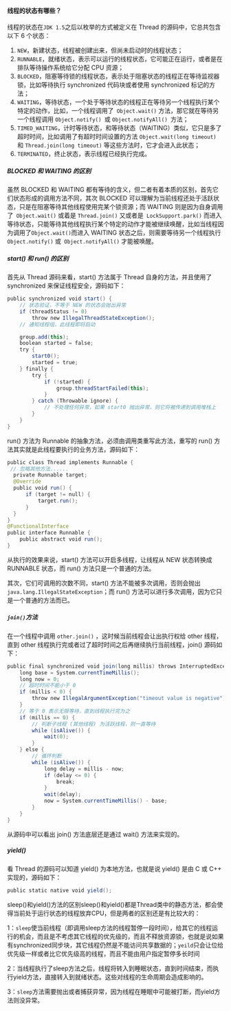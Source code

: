 

#### 线程的状态有哪些？

线程的状态在` JDK 1.5 `之后以枚举的方式被定义在 Thread 的源码中，它总共包含以下 6 个状态：

1. `NEW`，新建状态，线程被创建出来，但尚未启动时的线程状态；
2. `RUNNABLE`，就绪状态，表示可以运行的线程状态，它可能正在运行，或者是在排队等待操作系统给它分配 CPU 资源；
3. `BLOCKED`，阻塞等待锁的线程状态，表示处于阻塞状态的线程正在等待监视器锁，比如等待执行 synchronized 代码块或者使用 synchronized 标记的方法；
4. `WAITING`，等待状态，一个处于等待状态的线程正在等待另一个线程执行某个特定的动作，比如，一个线程调用了` Object.wait()` 方法，那它就在等待另一个线程调用 `Object.notify() `或 `Object.notifyAll() `方法；
5. `TIMED_WAITING`，计时等待状态，和等待状态（WAITING）类似，它只是多了超时时间，比如调用了有超时时间设置的方法 `Object.wait(long timeout) `和 `Thread.join(long timeout)` 等这些方法时，它才会进入此状态；
6. `TERMINATED`，终止状态，表示线程已经执行完成。





##### BLOCKED 和 WAITING 的区别

虽然 BLOCKED 和 WAITING 都有等待的含义，但二者有着本质的区别，首先它们状态形成的调用方法不同，其次 BLOCKED 可以理解为当前线程还处于活跃状态，只是在阻塞等待其他线程使用完某个锁资源；而 WAITING 则是因为自身调用了` Object.wait()` 或着是 `Thread.join()` 又或者是` LockSupport.park()` 而进入等待状态，只能等待其他线程执行某个特定的动作才能被继续唤醒，比如当线程因为调用了` Object.wait() `而进入 WAITING 状态之后，则需要等待另一个线程执行 `Object.notify()` 或` Object.notifyAll()` 才能被唤醒。



##### start() 和 run() 的区别

首先从 Thread 源码来看，start() 方法属于 Thread 自身的方法，并且使用了 synchronized 来保证线程安全，源码如下：

```java
public synchronized void start() {
    // 状态验证，不等于 NEW 的状态会抛出异常
    if (threadStatus != 0)
        throw new IllegalThreadStateException();
    // 通知线程组，此线程即将启动

    group.add(this);
    boolean started = false;
    try {
        start0();
        started = true;
    } finally {
        try {
            if (!started) {
                group.threadStartFailed(this);
            }
        } catch (Throwable ignore) {
            // 不处理任何异常，如果 start0 抛出异常，则它将被传递到调用堆栈上
        }
    }
}

```

run() 方法为 Runnable 的抽象方法，必须由调用类重写此方法，重写的 run() 方法其实就是此线程要执行的业务方法，源码如下：

```java
public class Thread implements Runnable {
 // 忽略其他方法......
  private Runnable target;
  @Override
  public void run() {
      if (target != null) {
          target.run();
      }
  }
}
@FunctionalInterface
public interface Runnable {
    public abstract void run();
}
```

从执行的效果来说，start() 方法可以开启多线程，让线程从 NEW 状态转换成 RUNNABLE 状态，而 run() 方法只是一个普通的方法。

其次，它们可调用的次数不同，start() 方法不能被多次调用，否则会抛出` java.lang.IllegalStateException`；而 run() 方法可以进行多次调用，因为它只是一个普通的方法而已。

##### `join()`方法

在一个线程中调用 `other.join()` ，这时候当前线程会让出执行权给 other 线程，直到 other 线程执行完或者过了超时时间之后再继续执行当前线程，join() 源码如下：

```java
public final synchronized void join(long millis) throws InterruptedException {
    long base = System.currentTimeMillis();
    long now = 0;
    // 超时时间不能小于 0
    if (millis < 0) {
        throw new IllegalArgumentException("timeout value is negative");
    }
    // 等于 0 表示无限等待，直到线程执行完为之
    if (millis == 0) {
        // 判断子线程 (其他线程) 为活跃线程，则一直等待
        while (isAlive()) {
            wait(0);
        }
    } else {
        // 循环判断
        while (isAlive()) {
            long delay = millis - now;
            if (delay <= 0) {
                break;
            }
            wait(delay);
            now = System.currentTimeMillis() - base;
        }
    }
}

```

从源码中可以看出 join() 方法底层还是通过 wait() 方法来实现的。



##### yield()

看 Thread 的源码可以知道 yield() 为本地方法，也就是说 yield() 是由 C 或 C++ 实现的，源码如下：

```java
public static native void yield();
```



sleep()和yield()方法的区别sleep()和yield()都是Thread类中的静态方法，都会使得当前处于运行状态的线程放弃CPU，但是两者的区别还是有比较大的：

1：`sleep`使当前线程（即调用sleep方法的线程暂停一段时间），给其它的线程运行的机会，而且是不考虑其它线程的优先级的，而且不释放资源锁，也就是说如果有synchronized同步块，其它线程仍然是不能访问共享数据的；`yeild`只会让位给优先级一样或者比它优先级高的线程，而且不能由用户指定暂停多长时间

2：当线程执行了sleep方法之后，线程将转入到睡眠状态，直到时间结束，而执行yield方法，直接转入到就绪状态。这些对线程的生命周期会造成影响的。

3：`sleep`方法需要抛出或者捕获异常，因为线程在睡眠中可能被打断，而yield方法则没异常。



